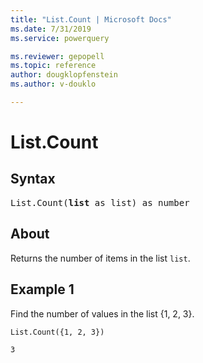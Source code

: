 ```yaml
---
title: "List.Count | Microsoft Docs"
ms.date: 7/31/2019
ms.service: powerquery

ms.reviewer: gepopell
ms.topic: reference
author: dougklopfenstein
ms.author: v-douklo

---
```

# List.Count

## Syntax

<pre>
List.Count(<b>list</b> as list) as number  
</pre>
  
## About  
Returns the number of items in the list `list`.

## Example 1
Find the number of values in the list {1, 2, 3}.

```powerquery-m
List.Count({1, 2, 3})
```

`3`
